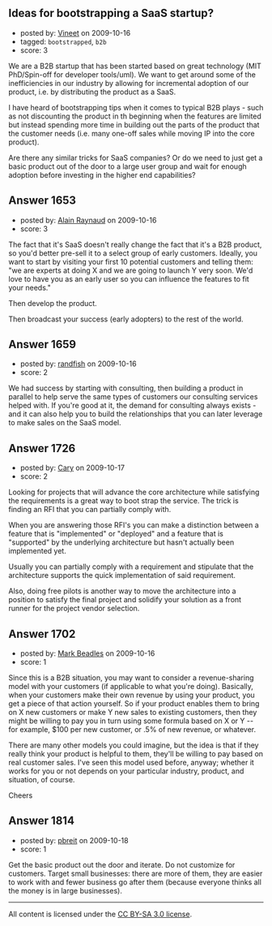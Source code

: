 ## Ideas for bootstrapping a SaaS startup?

- posted by: [Vineet](https://stackexchange.com/users/-1/24-vineet) on 2009-10-16
- tagged: `bootstrapped`, `b2b`
- score: 3

We are a B2B startup that has been started based on great technology (MIT PhD/Spin-off for developer tools/uml). We want to get around some of the inefficiencies in our industry by allowing for incremental adoption of our product, i.e. by distributing the product as a SaaS.

I have heard of bootstrapping tips when it comes to typical B2B plays - such as not discounting the product in th beginning when the features are limited but instead spending more time in building out the parts of the product that the customer needs (i.e. many one-off sales while moving IP into the core product).

Are there any similar tricks for SaaS companies? Or do we need to just get a basic product out of the door to a large user group and wait for enough adoption before investing in the higher end capabilities?


## Answer 1653

- posted by: [Alain Raynaud](https://stackexchange.com/users/-1/502-alain-raynaud) on 2009-10-16
- score: 3

The fact that it's SaaS doesn't really change the fact that it's a B2B product, so you'd better pre-sell it to a select group of early customers. Ideally, you want to start by visiting your first 10 potential customers and telling them: "we are experts at doing X and we are going to launch Y very soon. We'd love to have you as an early user so you can influence the features to fit your needs."

Then develop the product.

Then broadcast your success (early adopters) to the rest of the world.


## Answer 1659

- posted by: [randfish](https://stackexchange.com/users/-1/105-randfish) on 2009-10-16
- score: 2

We had success by starting with consulting, then building a product in parallel to help serve the same types of customers our consulting services helped with. If you're good at it, the demand for consulting always exists - and it can also help you to build the relationships that you can later leverage to make sales on the SaaS model.


## Answer 1726

- posted by: [Cary](https://stackexchange.com/users/-1/937-cary) on 2009-10-17
- score: 2

Looking for projects that will advance the core architecture while satisfying the requirements is a great way to boot strap the service.  The trick is finding an RFI that you can partially comply with.

When you are answering those RFI's you can make a distinction between a feature that is "implemented" or "deployed" and a feature that is "supported" by the underlying architecture but hasn't actually been implemented yet.

Usually you can partially comply with a requirement and stipulate that the architecture supports the quick implementation of said requirement.

Also, doing free pilots is another way to move the architecture into a position to satisfy the final project and solidify your solution as a front runner for the project vendor selection.


## Answer 1702

- posted by: [Mark Beadles](https://stackexchange.com/users/-1/296-mark-beadles) on 2009-10-16
- score: 1

Since this is a B2B situation, you may want to consider a revenue-sharing model with your customers (if applicable to what you're doing). Basically, when your customers make their own revenue by using your product, you get a piece of that action yourself. So if your product enables them to bring on X new customers or make Y new sales to existing customers, then they might be willing to pay you in turn using some formula based on X or Y -- for example, $100 per new customer, or .5% of new revenue, or whatever. 

There are many other models you could imagine, but the idea is that if they really think your product is helpful to them, they'll be willing to pay based on real customer sales. I've seen this model used before, anyway; whether it works for you or not depends on your particular industry, product, and situation, of course.

Cheers


## Answer 1814

- posted by: [pbreit](https://stackexchange.com/users/-1/239-pbreit) on 2009-10-18
- score: 1

Get the basic product out the door and iterate. Do not customize for customers. Target small businesses: there are more of them, they are easier to work with and fewer business go after them (because everyone thinks all the money is in large businesses).



---

All content is licensed under the [CC BY-SA 3.0 license](https://creativecommons.org/licenses/by-sa/3.0/).
